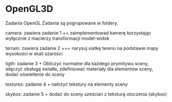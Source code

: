 # OpenGL3D
Zadania OpenGL
Zadania są pogrupowane w foldery.

camera: zawiera zadanie 1 ++ zaimplementowad kamerę korzystając wyłącznie z macierzy transformacji model-widok

terrain: zawiera zadanie 2 +++ narysuj siatkę terenu na podstawie mapy wysokości w skali szarości

ligth: zadanie 3 + Obliczyć normalne dla każdego prymitywu sceny, włączyć obsługę światła, zdefiniować materiały dla elementów sceny, dodać oświetlenie do sceny 

textures: zadanie 4 + nałożyć tekstury na elementy sceny

skybox: zadanie 5 + dodać do sceny sześcian z teksturą otoczenia (skybox)
